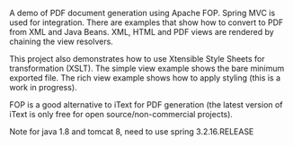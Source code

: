 A demo of PDF document generation using Apache FOP. Spring MVC is used for integration. There are examples that show how to convert to PDF from XML and Java Beans. XML, HTML and PDF views are rendered by chaining the view resolvers.

This project also demonstrates how to use Xtensible Style Sheets for transformation (XSLT). The simple view example shows the bare minimum exported file. The rich view example shows how to apply styling (this is a work in progress). 

FOP is a good alternative to iText for PDF generation (the latest version of iText is only free for open source/non-commercial projects).


Note for java 1.8 and tomcat 8, need to use spring 3.2.16.RELEASE